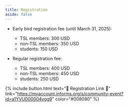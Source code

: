 ```yaml
---
title: Registration
aside: false
---
```


* Early bird registration fee (until March 31, 2025):
  * TSL members: 300 USD
  * non-TSL members: 350 USD
  * students: 150 USD

* Regular registration fee:
  * TSL members: 400 USD
  * non-TSL members: 450 USD
  * students: 250 USD

{% include button.html text="🌟 Registration Link 🌟" link="https://myaccount.informs.org/s/community-event?id=a1YVU000004vgg9" color="#008080" %} 


